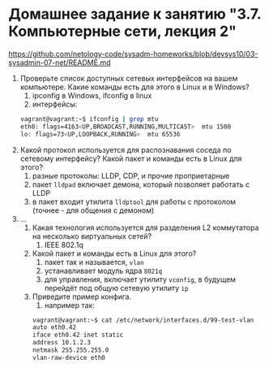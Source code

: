 # Домашнее задание к занятию "3.7. Компьютерные сети, лекция 2"
https://github.com/netology-code/sysadm-homeworks/blob/devsys10/03-sysadmin-07-net/README.md


1. Проверьте список доступных сетевых интерфейсов на вашем компьютере. Какие команды есть для этого в Linux и в Windows?
   1. ipconfig в Windows, ifconfig в linux
   2. интерфейсы:
   ```bash
   vagrant@vagrant:~$ ifconfig | grep mtu
   eth0: flags=4163<UP,BROADCAST,RUNNING,MULTICAST>  mtu 1500
   lo: flags=73<UP,LOOPBACK,RUNNING>  mtu 65536
   ```
2. Какой протокол используется для распознавания соседа по сетевому интерфейсу? Какой пакет и команды есть в Linux для этого?
   1. разные протоколы: LLDP, CDP, и прочие проприетарные
   2. пакет `lldpad` включает демона, который позволяет работать с LLDP
   3. в пакет входит утилита `lldptool` для работы с протоколом (точнее - для общения с демоном)
3. ...
   1. Какая технология используется для разделения L2 коммутатора на несколько виртуальных сетей? 
      1. IEEE 802.1q
   2. Какой пакет и команды есть в Linux для этого? 
      1. пакет так и называется, `vlan`
      2. устанавливает модуль ядра `8021q`
      3. для управления, включает утилиту `vconfig`, в будущем перейдёт под общую сетевую утилиту `ip`
   3. Приведите пример конфига.
      1. например так:
      ```bash
      vagrant@vagrant:~$ cat /etc/network/interfaces.d/99-test-vlan
      auto eth0.42
      iface eth0.42 inet static
      address 10.1.2.3
      netmask 255.255.255.0
      vlan-raw-device eth0
      ```
